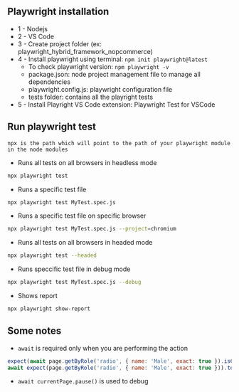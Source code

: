 ## Playwright installation
- 1 - Nodejs
- 2 - VS Code
- 3 - Create project folder (ex: playwright_hybrid_framework_nopcommerce)
- 4 - Install playwright using terminal: `npm init playwright@latest`
  - To check playwright version:	`npm playwright -v`
  - package.json: node project management file to manage all dependencies
  - playwright.config.js: playwright configuration file
  - tests folder: contains all the playright tests 
- 5 - Install Playright VS Code extension: Playwright Test for VSCode

## Run playwright test
`npx is the path which will point to the path of your playwright module in the node modules`
- Runs all tests on all browsers in headless mode
```bash
npx playwright test
```
- Runs a specific test file 
```bash
npx playwright test MyTest.spec.js
```
- Runs a specific test file on specific browser 
```bash
npx playwright test MyTest.spec.js --project=chromium
```
- Runs all tests on all browsers in headed mode
```bash
npx playwright test --headed
```
- Runs speccific test file in debug mode	
```bash
npx playwright test MyTest.spec.js --debug
```			
- Shows report
```bash
npx playwright show-report
```

## Some notes
- `await` is required only when you are performing the action
```javascript
expect(await page.getByRole('radio', { name: 'Male', exact: true }).isChecked()).toBeFalsy()
await expect(page.getByRole('radio', { name: 'Male', exact: true })).toBeChecked()
```
- `await currentPage.pause()` is used to debug
